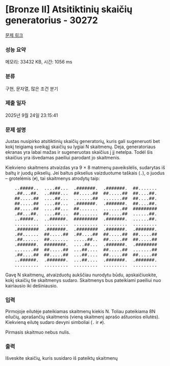 # [Bronze II] Atsitiktinių skaičių generatorius - 30272 

[문제 링크](https://www.acmicpc.net/problem/30272) 

### 성능 요약

메모리: 33432 KB, 시간: 1056 ms

### 분류

구현, 문자열, 많은 조건 분기

### 제출 일자

2025년 9월 24일 23:15:41

### 문제 설명

<p>Justas nusipirko atsitiktinių skaičių generatorių, kuris gali sugeneruoti bet kokį teigiamą sveikąjį skaičių su lygiai N skaitmenų. Deja, generatoriaus ekranas yra labai mažas ir sugeneruotas skaičius į jį netelpa. Todėl šis skaičius yra išvedamas paeiliui parodant jo skaitmenis.</p>

<p>Kiekvieno skaitmens atvaizdas yra 9 × 8 matmenų paveikslėlis, sudarytas iš baltų ir juodų pikselių. Jei baltus pikselius vaizduotume taškais (<code>.</code>), o juodus – grotelėmis (<code>#</code>), tai skaitmenys atrodytų taip:</p>

<pre style="text-align: center;">..#####..  ....##...  .#######.  .#######.  ##.......
.##...##.  ..####...  ##.....##  ##.....##  ##....##.
##.....##  ....##...  .......##  .......##  ##....##.
##.....##  ....##...  .#######.  .#######.  ##....##.
##.....##  ....##...  ##.......  .......##  #########
.##...##.  ....##...  ##.......  ##.....##  ......##.
..#####..  ..######.  #########  .#######.  ......##.
.........  .........  .........  .........  .........
.########  .#######.  .########  .#######.  .#######.
.##......  ##.....##  .##....##  ##.....##  ##.....##
.##......  ##.......  .....##..  ##.....##  ##.....##
.#######.  ########.  ....##...  .#######.  .########
.......##  ##.....##  ...##....  ##.....##  .......##
.##....##  ##.....##  ...##....  ##.....##  ##.....##
..######.  .#######.  ...##....  .#######.  .#######.
.........  .........  .........  .........  .........
</pre>

<p>Gavę N skaitmenų, atvaizduotų aukščiau nurodytu būdu, apskaičiuokite, kokį skaičių tie skaitmenys sudaro. Skaitmenys bus pateikiami paeiliui nuo kairiausio iki dešiniausio.</p>

### 입력 

 <p>Pirmojoje eilutėje pateikiamas skaitmenų kiekis N. Toliau pateikiama 8N eilučių, aprašančių skaitmenis (vieną skaitmenį aprašo aštuonios eilutės). Kiekvieną eilutę sudaro devyni simboliai (<code>.</code> ir <code>#</code>).</p>

<p>Pirmasis skaitmuo nebus nulis.</p>

### 출력 

 <p>Išveskite skaičių, kuris susidaro iš pateiktų skaitmenų</p>

